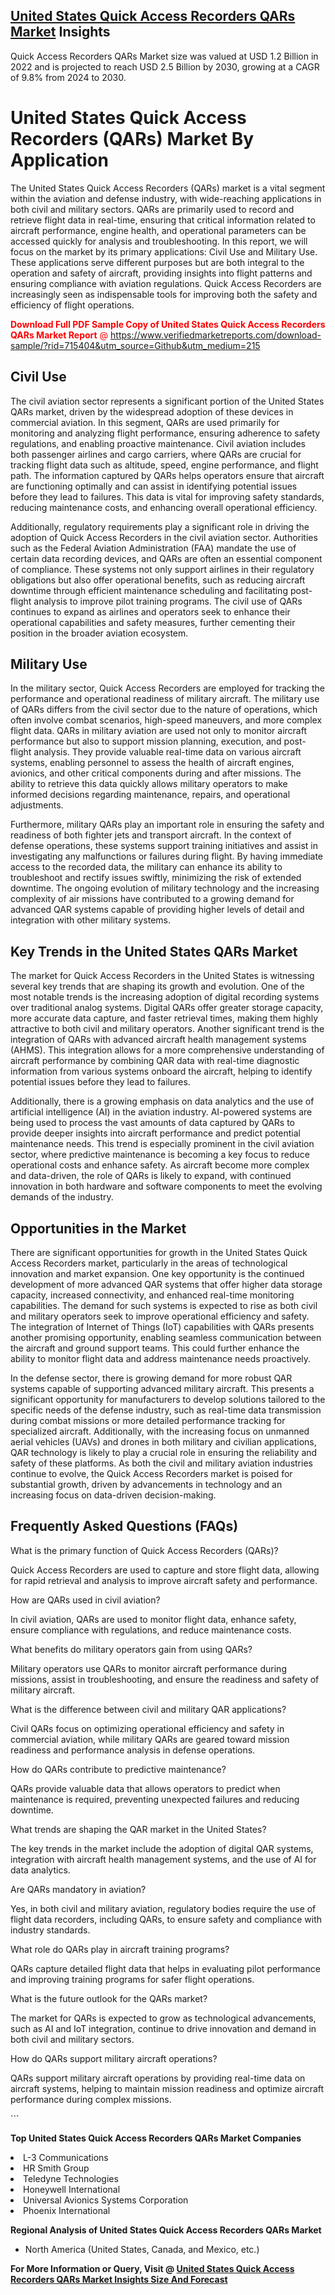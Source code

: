 <h2><a href="https://www.verifiedmarketreports.com/download-sample/?rid=715404&amp;utm_source=Github&amp;utm_medium=215" target="_blank">United States Quick Access Recorders QARs Market</a> Insights</h2><p>Quick Access Recorders QARs Market size was valued at USD 1.2 Billion in 2022 and is projected to reach USD 2.5 Billion by 2030, growing at a CAGR of 9.8% from 2024 to 2030.</p><p><h1>United States Quick Access Recorders (QARs) Market By Application</h1><p>The United States Quick Access Recorders (QARs) market is a vital segment within the aviation and defense industry, with wide-reaching applications in both civil and military sectors. QARs are primarily used to record and retrieve flight data in real-time, ensuring that critical information related to aircraft performance, engine health, and operational parameters can be accessed quickly for analysis and troubleshooting. In this report, we will focus on the market by its primary applications: Civil Use and Military Use. These applications serve different purposes but are both integral to the operation and safety of aircraft, providing insights into flight patterns and ensuring compliance with aviation regulations. Quick Access Recorders are increasingly seen as indispensable tools for improving both the safety and efficiency of flight operations. <p><span class=""><span style="color: #ff0000;"><strong>Download Full PDF Sample Copy of United States Quick Access Recorders QARs Market Report</strong> @ </span><a href="https://www.verifiedmarketreports.com/download-sample/?rid=715404&amp;utm_source=Github&amp;utm_medium=215" target="_blank">https://www.verifiedmarketreports.com/download-sample/?rid=715404&amp;utm_source=Github&amp;utm_medium=215</a></span></p></p><h2>Civil Use</h2><p>The civil aviation sector represents a significant portion of the United States QARs market, driven by the widespread adoption of these devices in commercial aviation. In this segment, QARs are used primarily for monitoring and analyzing flight performance, ensuring adherence to safety regulations, and enabling proactive maintenance. Civil aviation includes both passenger airlines and cargo carriers, where QARs are crucial for tracking flight data such as altitude, speed, engine performance, and flight path. The information captured by QARs helps operators ensure that aircraft are functioning optimally and can assist in identifying potential issues before they lead to failures. This data is vital for improving safety standards, reducing maintenance costs, and enhancing overall operational efficiency.<p>Additionally, regulatory requirements play a significant role in driving the adoption of Quick Access Recorders in the civil aviation sector. Authorities such as the Federal Aviation Administration (FAA) mandate the use of certain data recording devices, and QARs are often an essential component of compliance. These systems not only support airlines in their regulatory obligations but also offer operational benefits, such as reducing aircraft downtime through efficient maintenance scheduling and facilitating post-flight analysis to improve pilot training programs. The civil use of QARs continues to expand as airlines and operators seek to enhance their operational capabilities and safety measures, further cementing their position in the broader aviation ecosystem.</p><h2>Military Use</h2><p>In the military sector, Quick Access Recorders are employed for tracking the performance and operational readiness of military aircraft. The military use of QARs differs from the civil sector due to the nature of operations, which often involve combat scenarios, high-speed maneuvers, and more complex flight data. QARs in military aviation are used not only to monitor aircraft performance but also to support mission planning, execution, and post-flight analysis. They provide valuable real-time data on various aircraft systems, enabling personnel to assess the health of aircraft engines, avionics, and other critical components during and after missions. The ability to retrieve this data quickly allows military operators to make informed decisions regarding maintenance, repairs, and operational adjustments.<p>Furthermore, military QARs play an important role in ensuring the safety and readiness of both fighter jets and transport aircraft. In the context of defense operations, these systems support training initiatives and assist in investigating any malfunctions or failures during flight. By having immediate access to the recorded data, the military can enhance its ability to troubleshoot and rectify issues swiftly, minimizing the risk of extended downtime. The ongoing evolution of military technology and the increasing complexity of air missions have contributed to a growing demand for advanced QAR systems capable of providing higher levels of detail and integration with other military systems.</p><h2>Key Trends in the United States QARs Market</h2><p>The market for Quick Access Recorders in the United States is witnessing several key trends that are shaping its growth and evolution. One of the most notable trends is the increasing adoption of digital recording systems over traditional analog systems. Digital QARs offer greater storage capacity, more accurate data capture, and faster retrieval times, making them highly attractive to both civil and military operators. Another significant trend is the integration of QARs with advanced aircraft health management systems (AHMS). This integration allows for a more comprehensive understanding of aircraft performance by combining QAR data with real-time diagnostic information from various systems onboard the aircraft, helping to identify potential issues before they lead to failures.<p>Additionally, there is a growing emphasis on data analytics and the use of artificial intelligence (AI) in the aviation industry. AI-powered systems are being used to process the vast amounts of data captured by QARs to provide deeper insights into aircraft performance and predict potential maintenance needs. This trend is especially prominent in the civil aviation sector, where predictive maintenance is becoming a key focus to reduce operational costs and enhance safety. As aircraft become more complex and data-driven, the role of QARs is likely to expand, with continued innovation in both hardware and software components to meet the evolving demands of the industry.</p><h2>Opportunities in the Market</h2><p>There are significant opportunities for growth in the United States Quick Access Recorders market, particularly in the areas of technological innovation and market expansion. One key opportunity is the continued development of more advanced QAR systems that offer higher data storage capacity, increased connectivity, and enhanced real-time monitoring capabilities. The demand for such systems is expected to rise as both civil and military operators seek to improve operational efficiency and safety. The integration of Internet of Things (IoT) capabilities with QARs presents another promising opportunity, enabling seamless communication between the aircraft and ground support teams. This could further enhance the ability to monitor flight data and address maintenance needs proactively.<p>In the defense sector, there is growing demand for more robust QAR systems capable of supporting advanced military aircraft. This presents a significant opportunity for manufacturers to develop solutions tailored to the specific needs of the defense industry, such as real-time data transmission during combat missions or more detailed performance tracking for specialized aircraft. Additionally, with the increasing focus on unmanned aerial vehicles (UAVs) and drones in both military and civilian applications, QAR technology is likely to play a crucial role in ensuring the reliability and safety of these platforms. As both the civil and military aviation industries continue to evolve, the Quick Access Recorders market is poised for substantial growth, driven by advancements in technology and an increasing focus on data-driven decision-making.</p><h2>Frequently Asked Questions (FAQs)</h2><p>What is the primary function of Quick Access Recorders (QARs)?</p><p>Quick Access Recorders are used to capture and store flight data, allowing for rapid retrieval and analysis to improve aircraft safety and performance.</p><p>How are QARs used in civil aviation?</p><p>In civil aviation, QARs are used to monitor flight data, enhance safety, ensure compliance with regulations, and reduce maintenance costs.</p><p>What benefits do military operators gain from using QARs?</p><p>Military operators use QARs to monitor aircraft performance during missions, assist in troubleshooting, and ensure the readiness and safety of military aircraft.</p><p>What is the difference between civil and military QAR applications?</p><p>Civil QARs focus on optimizing operational efficiency and safety in commercial aviation, while military QARs are geared toward mission readiness and performance analysis in defense operations.</p><p>How do QARs contribute to predictive maintenance?</p><p>QARs provide valuable data that allows operators to predict when maintenance is required, preventing unexpected failures and reducing downtime.</p><p>What trends are shaping the QAR market in the United States?</p><p>The key trends in the market include the adoption of digital QAR systems, integration with aircraft health management systems, and the use of AI for data analytics.</p><p>Are QARs mandatory in aviation?</p><p>Yes, in both civil and military aviation, regulatory bodies require the use of flight data recorders, including QARs, to ensure safety and compliance with industry standards.</p><p>What role do QARs play in aircraft training programs?</p><p>QARs capture detailed flight data that helps in evaluating pilot performance and improving training programs for safer flight operations.</p><p>What is the future outlook for the QARs market?</p><p>The market for QARs is expected to grow as technological advancements, such as AI and IoT integration, continue to drive innovation and demand in both civil and military sectors.</p><p>How do QARs support military aircraft operations?</p><p>QARs support military aircraft operations by providing real-time data on aircraft systems, helping to maintain mission readiness and optimize aircraft performance during complex missions.</p>```</p><p><strong>Top United States Quick Access Recorders QARs Market Companies</strong></p><div data-test-id=""><p><li>L-3 Communications</li><li> HR Smith Group</li><li> Teledyne Technologies</li><li> Honeywell International</li><li> Universal Avionics Systems Corporation</li><li> Phoenix International</li></p><div><strong>Regional Analysis of&nbsp;United States Quick Access Recorders QARs Market</strong></div><ul><li dir="ltr"><p dir="ltr">North America&nbsp;(United States, Canada, and Mexico, etc.)</p></li></ul><p><strong>For More Information or Query, Visit @&nbsp;</strong><strong><a href="https://www.verifiedmarketreports.com/product/quick-access-recorders-qars-market/?utm_source=Github&amp;utm_medium=215" target="_blank">United States Quick Access Recorders QARs Market Insights Size And Forecast</a></strong></p></div>
